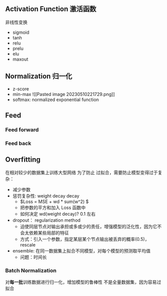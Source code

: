 ## Activation Function 激活函数
非线性变换
* sigmoid
* tanh
* relu
* prelu
* elu
* maxout


## Normalization 归一化
* z-score
* min-max
	![[Pasted image 20230510221729.png]]
* softmax: normalized exponential function  

## Feed
### Feed forward


### Feed back

## Overfitting
在相对较少的数据集上训练大型网络
为了防止 过拟合，需要防止模型变得过于复杂： 
* 减少参数
* 惩罚复杂性: weight decay decay
	* $Loss = MSE + wd * sum(w^2) $
	* 把参数的平方和加入 Loss 函数中
	* 如何决定 wd(weight decay)?  0.1 左右
* dropout： regularization method
	* 迫使同层节点对输出承担或多或少的责任，增强模型的泛化性，因为它不会太依赖某些局部的特征
	* 方式：引入一个参数，指定某层某个节点输出被丢弃的概率(0.5)， rescale
* ensemble: 在同一数据集上拟合不同模型，对每个模型的预测取平均值
	* 问题：时间长


### Batch Normalization 
对**每一批**训练数据进行归一化，增加模型的鲁棒性
不是全量数据集，因为容易过拟合
 




